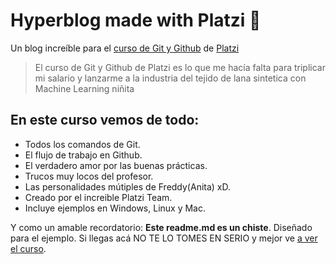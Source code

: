 # Hyperblog made with Platzi 💚
Un blog increíble para el [curso de Git y Github](http://platzi.com/cursos/git-github "curso de Git y Github") de [Platzi](http://platzi.com "Platzi")
> El curso de Git y Github de Platzi es lo que me hacía falta para triplicar mi salario y lanzarme a la industria del tejido de lana sintetica con Machine Learning
>niñita

## En este curso vemos de todo:
* Todos los comandos de Git.
* El flujo de trabajo en Github.
* El verdadero amor por las buenas prácticas.
* Trucos muy locos del profesor.
* Las personalidades mútiples de Freddy(Anita) xD.
* Creado por el increible Platzi Team.
* Incluye ejemplos en Windows, Linux y Mac.

Y como un amable recordatorio: **Este readme.md es un chiste**. Diseñado para el
ejemplo. Si llegas acá NO TE LO TOMES EN SERIO y mejor ve [a ver el curso](http://platzi.com/cursos/git-github "a ver el curso").